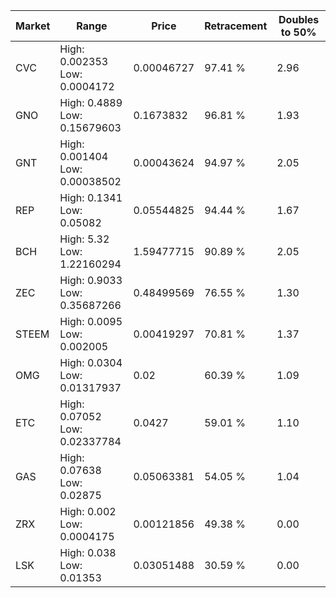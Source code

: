 | Market | Range | Price| Retracement | Doubles to 50% |
| --- | --- | --- | --- | --- |
| CVC | High: 0.002353<br />Low: 0.0004172 | 0.00046727 | 97.41 % | 2.96 |
| GNO | High: 0.4889<br />Low: 0.15679603 | 0.1673832 | 96.81 % | 1.93 |
| GNT | High: 0.001404<br />Low: 0.00038502 | 0.00043624 | 94.97 % | 2.05 |
| REP | High: 0.1341<br />Low: 0.05082 | 0.05544825 | 94.44 % | 1.67 |
| BCH | High: 5.32<br />Low: 1.22160294 | 1.59477715 | 90.89 % | 2.05 |
| ZEC | High: 0.9033<br />Low: 0.35687266 | 0.48499569 | 76.55 % | 1.30 |
| STEEM | High: 0.0095<br />Low: 0.002005 | 0.00419297 | 70.81 % | 1.37 |
| OMG | High: 0.0304<br />Low: 0.01317937 | 0.02 | 60.39 % | 1.09 |
| ETC | High: 0.07052<br />Low: 0.02337784 | 0.0427 | 59.01 % | 1.10 |
| GAS | High: 0.07638<br />Low: 0.02875 | 0.05063381 | 54.05 % | 1.04 |
| ZRX | High: 0.002<br />Low: 0.0004175 | 0.00121856 | 49.38 % | 0.00 |
| LSK | High: 0.038<br />Low: 0.01353 | 0.03051488 | 30.59 % | 0.00 |
